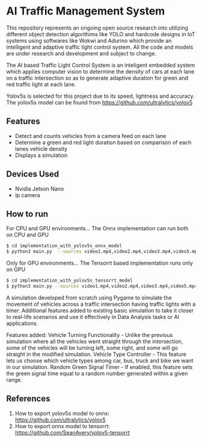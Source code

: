 # AI Traffic Management System

This repository represents an ongoing open source research into utilizing different object detection algorithims like YOLO and hardcode designs in IoT systems using softwares like Wokwi and Adurino which provide an intelligent and adaptive traffic light control system. All the code and models are under research and development and subject to change.

The AI based Traffic Light Control System is an inteligent embedded system which applies computer vision to determine the density of cars at each lane on a traffic intersection so as to generate adaptive duration for green and red traffic light at each lane.

Yolov5s is selected for this project due to its speed, lightness and accuracy. The yolov5s model can be found from https://github.com/ultralytics/yolov5 

## Features

- Detect and counts vehicles from a camera feed on each lane
- Determine a green and red light duration based on comparison of each lanes vehicle density
- Displays a simulation

## Devices Used

- Nvidia Jetson Nano
- Ip camera

## How to run

For CPU and GPU environments...
The Onnx implementation can run both on CPU and GPU
```sh
$ cd implementation_with_yolov5s_onnx_model 
$ python3 main.py  --sources video1.mp4,video2.mp4,video3.mp4,video5.mp4
```

Only for GPU environments...
The Tensorrt based implementation runs only on GPU
```sh
$ cd implementation_with_yolov5s_tensorrt_model
$ python3 main.py --sources video1.mp4,video2.mp4,video3.mp4,video5.mp4
```

A simulation developed from scratch using Pygame to simulate the movement of vehicles across a traffic intersection having traffic lights with a timer. Additional features added to existing basic simulation to take it closer to real-life scenarios and use it effectively in Data Analysis tasks or AI applications.


Features added:
Vehicle Turning Functionality - Unlike the previous simulation where all the vehicles went straight through the intersection, some of the vehicles will be turning left, some right, and some will go straight in the modified simulation.
Vehicle Type Controller - This feature lets us choose which vehicle types among car, bus, truck and bike we want in our simulation.
Random Green Signal Timer - If enabled, this feature sets the green signal time equal to a random number generated within a given range.

## References
 1. How to export yolov5s model to onnx:
   https://github.com/ultralytics/yolov5
 2.  How to export onnx model to tensorrt:
   https://github.com/SeanAvery/yolov5-tensorrt
    

